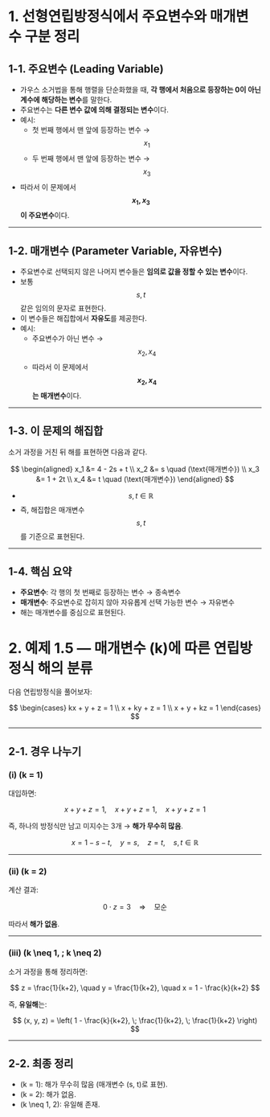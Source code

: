 # 1. 선형연립방정식에서 주요변수와 매개변수 구분 정리

## 1-1. 주요변수 (Leading Variable)
- 가우스 소거법을 통해 행렬을 단순화했을 때, **각 행에서 처음으로 등장하는 0이 아닌 계수에 해당하는 변수**를 말한다.
- 주요변수는 **다른 변수 값에 의해 결정되는 변수**이다.
- 예시:
  - 첫 번째 행에서 맨 앞에 등장하는 변수 → $$x_1$$
  - 두 번째 행에서 맨 앞에 등장하는 변수 → $$x_3$$
- 따라서 이 문제에서 **$$x_1, x_3$$이 주요변수**이다.

---

## 1-2. 매개변수 (Parameter Variable, 자유변수)
- 주요변수로 선택되지 않은 나머지 변수들은 **임의로 값을 정할 수 있는 변수**이다.
- 보통 $$s, t$$ 같은 임의의 문자로 표현한다.
- 이 변수들은 해집합에서 **자유도**를 제공한다.
- 예시:
  - 주요변수가 아닌 변수 → $$x_2, x_4$$
  - 따라서 이 문제에서 **$$x_2, x_4$$는 매개변수**이다.

---

## 1-3. 이 문제의 해집합
소거 과정을 거친 뒤 해를 표현하면 다음과 같다.

$$
\begin{aligned}
x_1 &= 4 - 2s + t \\
x_2 &= s \quad (\text{매개변수}) \\
x_3 &= 1 + 2t \\
x_4 &= t \quad (\text{매개변수})
\end{aligned}
$$

- $$s, t \in \mathbb{R}$$
- 즉, 해집합은 매개변수 $$s, t$$를 기준으로 표현된다.

---

## 1-4. 핵심 요약
- **주요변수**: 각 행의 첫 번째로 등장하는 변수 → 종속변수  
- **매개변수**: 주요변수로 잡히지 않아 자유롭게 선택 가능한 변수 → 자유변수  
- 해는 매개변수를 중심으로 표현된다.


# 2. 예제 1.5 — 매개변수 \(k\)에 따른 연립방정식 해의 분류

다음 연립방정식을 풀어보자:

$$
\begin{cases}
kx + y + z = 1 \\
x + ky + z = 1 \\
x + y + kz = 1
\end{cases}
$$

---

## 2-1. 경우 나누기

### (i) \(k = 1\)
대입하면:

$$
x + y + z = 1, \quad x + y + z = 1, \quad x + y + z = 1
$$

즉, 하나의 방정식만 남고 미지수는 3개 → **해가 무수히 많음**.

$$
x = 1 - s - t, \quad y = s, \quad z = t, \quad s,t \in \mathbb{R}
$$

---

### (ii) \(k = 2\)
계산 결과:

$$
0 \cdot z = 3 \quad \Rightarrow \quad \text{모순}
$$

따라서 **해가 없음**.

---

### (iii) \(k \neq 1, \; k \neq 2\)
소거 과정을 통해 정리하면:

$$
z = \frac{1}{k+2}, \quad
y = \frac{1}{k+2}, \quad
x = 1 - \frac{k}{k+2}
$$

즉, **유일해**는:

$$
(x, y, z) =
\left(
1 - \frac{k}{k+2}, \;
\frac{1}{k+2}, \;
\frac{1}{k+2}
\right)
$$

---

## 2-2. 최종 정리
- \(k = 1\): 해가 무수히 많음 (매개변수 \(s, t\)로 표현).  
- \(k = 2\): 해가 없음.  
- \(k \neq 1, 2\): 유일해 존재.
